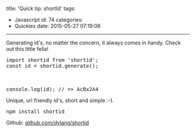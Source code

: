 title: 'Quick tip: shortId'
tags:
  - Javascript
id: 74
categories:
  - Quickies
date: 2015-05-27 07:19:06
---

Generating id's, no matter the concern, it always comes in handy. Check out this little fella!

<pre class="lang:js decode:true ">import shortid from 'shortid';
const id = shortid.generate();

<!-- more -->

console.log(id); // => AcBx2A4</pre>
Unique, url friendly id's, short and simple :-).
<pre class="lang:sh decode:true">npm install shortid</pre>
Github: [github.com/dylang/shortid](https://github.com/dylang/shortid)
